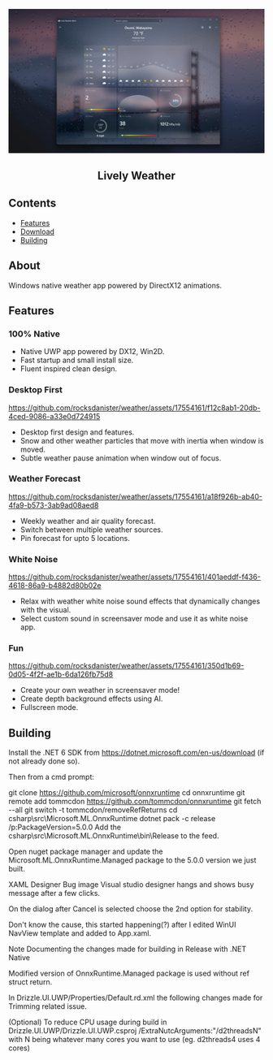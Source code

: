 <p align="center">
  <img alt="Lively Weather logo" src="resources/hero.jpg" width="650" />
  <h2 align="center">Lively Weather</h2>
</p>


## Contents

- [Features](#features)
- [Download](#download)
- [Building](#building)

## About

Windows native weather app powered by DirectX12 animations.

## Features

### 100% Native


- Native UWP app powered by DX12, Win2D.
- Fast startup and small install size.
- Fluent inspired clean design.
### Desktop First
https://github.com/rocksdanister/weather/assets/17554161/f12c8ab1-20db-4ced-9086-a33e0d724915

- Desktop first design and features.
- Snow and other weather particles that move with inertia when window is moved. 
- Subtle weather pause animation when window out of focus.
### Weather Forecast
https://github.com/rocksdanister/weather/assets/17554161/a18f926b-ab40-4fa9-b573-3ab9ad08aed8

 - Weekly weather and air quality forecast.
 - Switch between multiple weather sources.
 - Pin forecast for upto 5 locations.
### White Noise
https://github.com/rocksdanister/weather/assets/17554161/401aeddf-f436-4618-86a9-b4882d80b02e

- Relax with weather white noise sound effects that dynamically changes with the visual.
- Select custom sound in screensaver mode and use it as white noise app.
 ### Fun
https://github.com/rocksdanister/weather/assets/17554161/350d1b69-0d05-4f2f-ae1b-6da126fb75d8

- Create your own weather in screensaver mode!
- Create depth background effects using AI.
- Fullscreen mode.


## Building

Install the .NET 6 SDK from https://dotnet.microsoft.com/en-us/download (if not already done so).

Then from a cmd prompt:

git clone https://github.com/microsoft/onnxruntime
cd onnxruntime
git remote add tommcdon https://github.com/tommcdon/onnxruntime
git fetch --all
git switch -t tommcdon/removeRefReturns
cd csharp\src\Microsoft.ML.OnnxRuntime
dotnet pack -c release /p:PackageVersion=5.0.0
Add the csharp\src\Microsoft.ML.OnnxRuntime\bin\Release to the feed.

Open nuget package manager and update the Microsoft.ML.OnnxRuntime.Managed package to the 5.0.0 version we just built.

XAML Designer Bug
image
Visual studio designer hangs and shows busy message after a few clicks.

On the dialog after Cancel is selected choose the 2nd option for stability.

Don't know the cause, this started happening(?) after I edited WinUI NavView template and added to App.xaml.

Note
Documenting the changes made for building in Release with .NET Native

Modified version of OnnxRuntime.Managed package is used without ref struct return.

In Drizzle.UI.UWP/Properties/Default.rd.xml the following changes made for Trimming related issue.

<Assembly Dynamic="Required All" Name="Microsoft.Extensions.Options"/>
<Assembly Dynamic="Required All" Name="Microsoft.Extensions.Logging"/>
<Assembly Dynamic="Required All" Name="Microsoft.Extensions.Http"/>
(Optional) To reduce CPU usage during build in Drizzle.UI.UWP/Drizzle.UI.UWP.csproj
<IlcParameters>/ExtraNutcArguments:"/d2threadsN"</IlcParameters>
with N being whatever many cores you want to use (eg. d2threads4 uses 4 cores)
